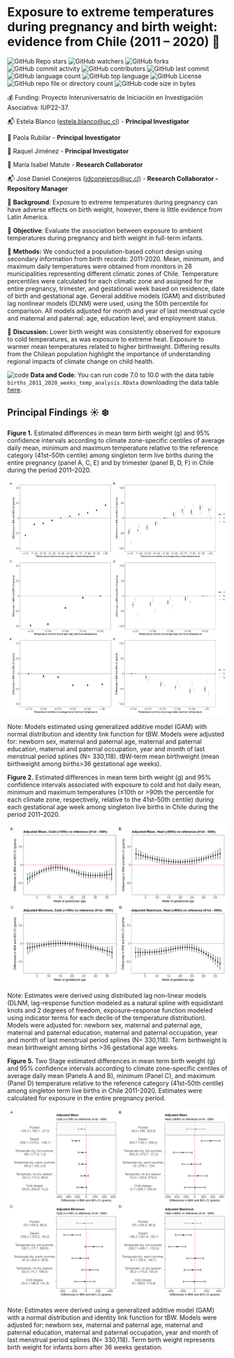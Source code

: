 
#  Exposure to extreme temperatures during pregnancy and birth weight: evidence from Chile (2011 – 2020) :baby:

![GitHub Repo stars](https://img.shields.io/github/stars/ClimChange-NewbornHealth/CIIIA-ClimateBirthWeightAnalysis)
![GitHub watchers](https://img.shields.io/github/watchers/ClimChange-NewbornHealth/CIIIA-ClimateBirthWeightAnalysis)
![GitHub forks](https://img.shields.io/github/forks/ClimChange-NewbornHealth/CIIIA-ClimateBirthWeightAnalysis)
![GitHub commit activity](https://img.shields.io/github/commit-activity/t/ClimChange-NewbornHealth/CIIIA-ClimateBirthWeightAnalysis)
![GitHub contributors](https://img.shields.io/github/contributors/ClimChange-NewbornHealth/CIIIA-ClimateBirthWeightAnalysis)
![GitHub last commit](https://img.shields.io/github/last-commit/ClimChange-NewbornHealth/CIIIA-ClimateBirthWeightAnalysis)
![GitHub language count](https://img.shields.io/github/languages/count/ClimChange-NewbornHealth/CIIIA-ClimateBirthWeightAnalysis)
![GitHub top language](https://img.shields.io/github/languages/top/ClimChange-NewbornHealth/CIIIA-ClimateBirthWeightAnalysis)
![GitHub License](https://img.shields.io/github/license/ClimChange-NewbornHealth/CIIIA-ClimateBirthWeightAnalysis)
![GitHub repo file or directory count](https://img.shields.io/github/directory-file-count/ClimChange-NewbornHealth/CIIIA-ClimateBirthWeightAnalysis)
![GitHub code size in bytes](https://img.shields.io/github/languages/code-size/ClimChange-NewbornHealth/CIIIA-ClimateBirthWeightAnalysis)


:moneybag: Funding: Proyecto Interuniversatrio de Iniciación en Investigación Asociativa: IUP22-37. 

:mailbox_with_mail: Estela Blanco (<estela.blanco@uc.cl>) -  **Principal Investigator**

:paperclip: Paola Rubilar -  **Principal Investigator**

:paperclip: Raquel Jiménez -  **Principal Investigator**

:paperclip: María Isabel Matute -  **Research Collaborator**

:mailbox_with_mail: José Daniel Conejeros (<jdconejeros@uc.cl>) - **Research Collaborator - Repository Manager**

:pushpin: **Background**: Exposure to extreme temperatures during pregnancy can have adverse effects on birth weight, however, there is little evidence from Latin America.

:pushpin: **Objective**: Evaluate the association between exposure to ambient temperatures during pregnancy and birth weight in full-term infants.

:pushpin: **Methods:** We conducted a population-based cohort design using secondary information from birth records: 2011-2020. Mean, minimum, and maximum daily temperatures were obtained from monitors in 26 municipalities representing different climatic zones of Chile. Temperature percentiles were calculated for each climatic zone and assigned for the entire pregnancy, trimester, and gestational week based on residence, date of birth and gestational age. General additive models (GAM) and distributed lag nonlinear models (DLNM) were used, using the 50th percentile for comparison. All models adjusted for month and year of last menstrual cycle and maternal and paternal: age, education level, and employment status.

:pushpin: **Discussion:** Lower birth weight was consistently observed for exposure to cold temperatures, as was exposure to extreme heat. Exposure to warmer mean temperatures related to higher birthweight. Differing results from the Chilean population highlight the importance of understanding regional impacts of climate change on child health.

![code](https://skillicons.dev/icons?i=r) **Data and Code**: You can run code 7.0 to 10.0 with the data table `births_2011_2020_weeks_temp_analysis.RData` downloading the data table [here](https://www.dropbox.com/scl/fi/6ngi8nfcszc0p86ozcgs2/births_2011_2020_weeks_temp_analysis.RData?rlkey=m7qdpqsy0ffx7s6g7r3hbl440&st=rl1uwsqc&dl=0).

## Principal Findings :sunny: :snowflake:

**Figure 1.** Estimated differences in mean term birth weight (g) and 95% confidence intervals according to climate zone-specific centiles of average daily mean, minimum and maximum temperature relative to the reference category (41st–50th centile) among singleton term live births during the entire pregnancy (panel A, C, E) and by trimester (panel B, D, F) in Chile during the period 2011–2020. 

![](/Output_analysis/temp/fig/Adjusted_GAM_models_tbw_trim_full.png)

Note: Models estimated using generalized additive model (GAM) with normal distribution and identity link function for tBW. Models were adjusted for: newborn sex, maternal and paternal age, maternal and paternal education, maternal and paternal occupation, year and month of last menstrual period splines (N= 330,118). tBW-term mean birthweight (mean birthweight among births>36 gestational age weeks).

**Figure 2.** Estimated differences in mean term birth weight (g) and 95% confidence intervals associated with exposure to cold and hot daily mean, minimum and maximum temperatures (≤10th or >90th the percentile for each climate zone, respectively, relative to the 41st–50th centile) during each gestational age week among singleton live births in Chile during the period 2011–2020. 

![](/Output_analysis/dlnm/fig/DLNM_tBW.png)

Note: Estimates were derived using distributed lag non-linear models (DLNM, lag-response function modeled as a natural spline with equidistant knots and 2 degrees of freedom, exposure–response function modeled using indicator terms for each decile of the temperature distribution). Models were adjusted for: newborn sex, maternal and paternal age, maternal and paternal education, maternal and paternal occupation, year and month of last menstrual period splines (N= 330,118). Term birthweight is mean birthweight among births >36 gestational age weeks.

**Figure 5.** Two Stage estimated differences in mean term birth weight (g) and 95% confidence intervals according to climate zone-specific centiles of average daily mean (Panels A and B), minimum (Panel C), and maximum (Panel D) temperature relative to the reference category (41st–50th centile) among singleton term live births in Chile 2011-2020. Estimates were calculated for exposure in the entire pregnancy period.

![](/Output_analysis/2Stage/2Stage_tBW.png)

Note: Estimates were derived using a generalized additive model (GAM) with a normal distribution and identity link function for tBW. Models were adjusted for: newborn sex, maternal and paternal age, maternal and paternal education, maternal and paternal occupation, year and month of last menstrual period splines (N= 330,118). Term birth weight represents birth weight for infants born after 36 weeks gestation.

